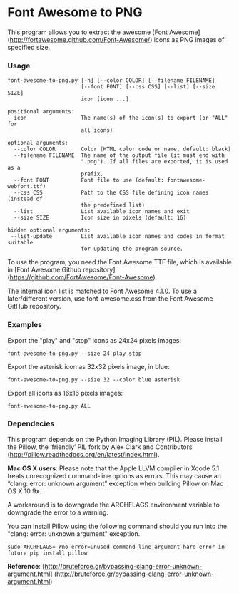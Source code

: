 Font Awesome to PNG
===================

This program allows you to extract the awesome
[Font Awesome] (http://fortawesome.github.com/Font-Awesome/) icons as PNG images
of specified size.

### Usage

    font-awesome-to-png.py [-h] [--color COLOR] [--filename FILENAME]
                           [--font FONT] [--css CSS] [--list] [--size SIZE]
                           icon [icon ...]

    positional arguments:
      icon                 The name(s) of the icon(s) to export (or "ALL" for
                           all icons)

    optional arguments:
      --color COLOR        Color (HTML color code or name, default: black)
      --filename FILENAME  The name of the output file (it must end with
                           ".png"). If all files are exported, it is used as a
                           prefix.
      --font FONT          Font file to use (default: fontawesome-webfont.ttf)
      --css CSS            Path to the CSS file defining icon names (instead of
                           the predefined list)
      --list               List available icon names and exit
      --size SIZE          Icon size in pixels (default: 16)

    hidden optional arguments:
     --list-update         List available icon names and codes in format suitable
                           for updating the program source.

To use the program, you need the Font Awesome TTF file, which is available in
[Font Awesome Github repository] (https://github.com/FortAwesome/Font-Awesome).

The internal icon list is matched to Font Awesome 4.1.0.  To use a later/different
version, use font-awesome.css from the Font Awesome GitHub repository.

### Examples

Export the "play" and "stop" icons as 24x24 pixels images:

    font-awesome-to-png.py --size 24 play stop

Export the asterisk icon as 32x32 pixels image, in blue:

    font-awesome-to-png.py --size 32 --color blue asterisk

Export all icons as 16x16 pixels images:

    font-awesome-to-png.py ALL

### Dependecies 
This program depends on the Python Imaging Library (PIL). Please install the Pillow, the ‘friendly’ PIL fork by Alex Clark and Contributors (http://pillow.readthedocs.org/en/latest/index.html).

__Mac OS X users__: Please note that the Apple LLVM compiler in Xcode 5.1 treats unrecognized command-line options as errors. This may cause an “clang: error: unknown argument” exception when building Pillow on Mac OS X 10.9x. 

A workaround is to downgrade the  ARCHFLAGS environment variable to downgrade the error to a warning. 

You can install Pillow using the following command should you run into the "clang: error: unknown argument" exception.

    sudo ARCHFLAGS=-Wno-error=unused-command-line-argument-hard-error-in-future pip install pillow
    
__Reference__: [http://bruteforce.gr/bypassing-clang-error-unknown-argument.html] (http://bruteforce.gr/bypassing-clang-error-unknown-argument.html)


